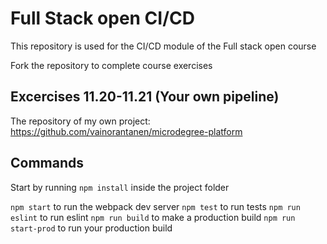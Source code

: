 # Full Stack open CI/CD

This repository is used for the CI/CD module of the Full stack open course

Fork the repository to complete course exercises

## Excercises 11.20-11.21 (Your own pipeline)
The repository of my own project: https://github.com/vainorantanen/microdegree-platform

## Commands

Start by running `npm install` inside the project folder

`npm start` to run the webpack dev server
`npm test` to run tests
`npm run eslint` to run eslint
`npm run build` to make a production build
`npm run start-prod` to run your production build
